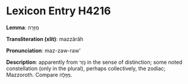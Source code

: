 # Lexicon Entry H4216

**Lemma**: מַזָּרָה

**Transliteration (xlit)**: mazzârâh

**Pronunciation**: maz-zaw-raw'

**Description**:
apparently from נָזַר in the sense of distinction; some noted constellation (only in the plural), perhaps collectively, the zodiac; Mazzoroth. Compare מַזָּלָה.
